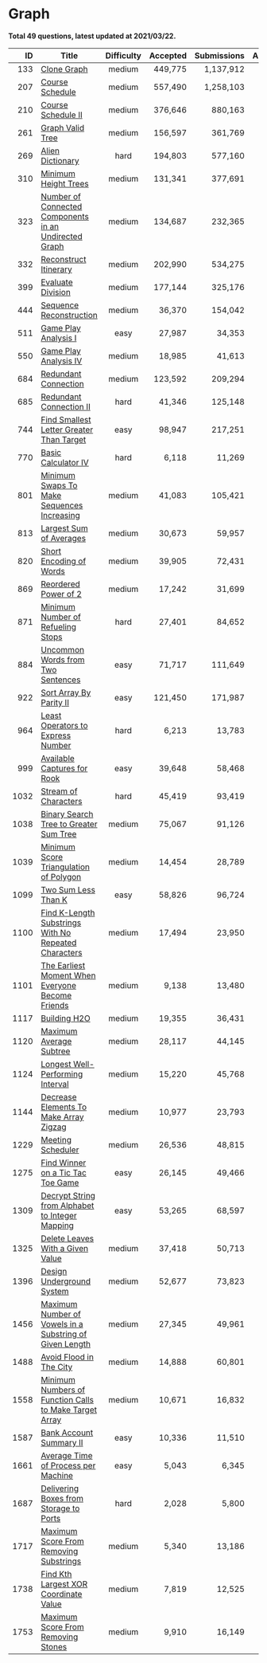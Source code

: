 # Graph

**Total 49 questions, latest updated at 2021/03/22.**

| ID |                                                                     Title                                                                      |Difficulty|Accepted|Submissions|Acceptance|
|---:|------------------------------------------------------------------------------------------------------------------------------------------------|:--------:|-------:|----------:|---------:|
| 133|[Clone Graph](https://leetcode.com/problems/clone-graph)                                                                                        |  medium  | 449,775|  1,137,912|       40%|
| 207|[Course Schedule](https://leetcode.com/problems/course-schedule)                                                                                |  medium  | 557,490|  1,258,103|       44%|
| 210|[Course Schedule II](https://leetcode.com/problems/course-schedule-ii)                                                                          |  medium  | 376,646|    880,163|       43%|
| 261|[Graph Valid Tree](https://leetcode.com/problems/graph-valid-tree)                                                                              |  medium  | 156,597|    361,769|       43%|
| 269|[Alien Dictionary](https://leetcode.com/problems/alien-dictionary)                                                                              |   hard   | 194,803|    577,160|       34%|
| 310|[Minimum Height Trees](https://leetcode.com/problems/minimum-height-trees)                                                                      |  medium  | 131,341|    377,691|       35%|
| 323|[Number of Connected Components in an Undirected Graph](https://leetcode.com/problems/number-of-connected-components-in-an-undirected-graph)    |  medium  | 134,687|    232,365|       58%|
| 332|[Reconstruct Itinerary](https://leetcode.com/problems/reconstruct-itinerary)                                                                    |  medium  | 202,990|    534,275|       38%|
| 399|[Evaluate Division](https://leetcode.com/problems/evaluate-division)                                                                            |  medium  | 177,144|    325,176|       54%|
| 444|[Sequence Reconstruction](https://leetcode.com/problems/sequence-reconstruction)                                                                |  medium  |  36,370|    154,042|       24%|
| 511|[Game Play Analysis I](https://leetcode.com/problems/game-play-analysis-i)                                                                      |   easy   |  27,987|     34,353|       81%|
| 550|[Game Play Analysis IV](https://leetcode.com/problems/game-play-analysis-iv)                                                                    |  medium  |  18,985|     41,613|       46%|
| 684|[Redundant Connection](https://leetcode.com/problems/redundant-connection)                                                                      |  medium  | 123,592|    209,294|       59%|
| 685|[Redundant Connection II](https://leetcode.com/problems/redundant-connection-ii)                                                                |   hard   |  41,346|    125,148|       33%|
| 744|[Find Smallest Letter Greater Than Target](https://leetcode.com/problems/find-smallest-letter-greater-than-target)                              |   easy   |  98,947|    217,251|       46%|
| 770|[Basic Calculator IV](https://leetcode.com/problems/basic-calculator-iv)                                                                        |   hard   |   6,118|     11,269|       54%|
| 801|[Minimum Swaps To Make Sequences Increasing](https://leetcode.com/problems/minimum-swaps-to-make-sequences-increasing)                          |  medium  |  41,083|    105,421|       39%|
| 813|[Largest Sum of Averages](https://leetcode.com/problems/largest-sum-of-averages)                                                                |  medium  |  30,673|     59,957|       51%|
| 820|[Short Encoding of Words](https://leetcode.com/problems/short-encoding-of-words)                                                                |  medium  |  39,905|     72,431|       55%|
| 869|[Reordered Power of 2](https://leetcode.com/problems/reordered-power-of-2)                                                                      |  medium  |  17,242|     31,699|       54%|
| 871|[Minimum Number of Refueling Stops](https://leetcode.com/problems/minimum-number-of-refueling-stops)                                            |   hard   |  27,401|     84,652|       32%|
| 884|[Uncommon Words from Two Sentences](https://leetcode.com/problems/uncommon-words-from-two-sentences)                                            |   easy   |  71,717|    111,649|       64%|
| 922|[Sort Array By Parity II](https://leetcode.com/problems/sort-array-by-parity-ii)                                                                |   easy   | 121,450|    171,987|       71%|
| 964|[Least Operators to Express Number](https://leetcode.com/problems/least-operators-to-express-number)                                            |   hard   |   6,213|     13,783|       45%|
| 999|[Available Captures for Rook](https://leetcode.com/problems/available-captures-for-rook)                                                        |   easy   |  39,648|     58,468|       68%|
|1032|[Stream of Characters](https://leetcode.com/problems/stream-of-characters)                                                                      |   hard   |  45,419|     93,419|       49%|
|1038|[Binary Search Tree to Greater Sum Tree](https://leetcode.com/problems/binary-search-tree-to-greater-sum-tree)                                  |  medium  |  75,067|     91,126|       82%|
|1039|[Minimum Score Triangulation of Polygon](https://leetcode.com/problems/minimum-score-triangulation-of-polygon)                                  |  medium  |  14,454|     28,789|       50%|
|1099|[Two Sum Less Than K](https://leetcode.com/problems/two-sum-less-than-k)                                                                        |   easy   |  58,826|     96,724|       61%|
|1100|[Find K-Length Substrings With No Repeated Characters](https://leetcode.com/problems/find-k-length-substrings-with-no-repeated-characters)      |  medium  |  17,494|     23,950|       73%|
|1101|[The Earliest Moment When Everyone Become Friends](https://leetcode.com/problems/the-earliest-moment-when-everyone-become-friends)              |  medium  |   9,138|     13,480|       68%|
|1117|[Building H2O](https://leetcode.com/problems/building-h2o)                                                                                      |  medium  |  19,355|     36,431|       53%|
|1120|[Maximum Average Subtree](https://leetcode.com/problems/maximum-average-subtree)                                                                |  medium  |  28,117|     44,145|       64%|
|1124|[Longest Well-Performing Interval](https://leetcode.com/problems/longest-well-performing-interval)                                              |  medium  |  15,220|     45,768|       33%|
|1144|[Decrease Elements To Make Array Zigzag](https://leetcode.com/problems/decrease-elements-to-make-array-zigzag)                                  |  medium  |  10,977|     23,793|       46%|
|1229|[Meeting Scheduler](https://leetcode.com/problems/meeting-scheduler)                                                                            |  medium  |  26,536|     48,815|       54%|
|1275|[Find Winner on a Tic Tac Toe Game](https://leetcode.com/problems/find-winner-on-a-tic-tac-toe-game)                                            |   easy   |  26,145|     49,466|       53%|
|1309|[Decrypt String from Alphabet to Integer Mapping](https://leetcode.com/problems/decrypt-string-from-alphabet-to-integer-mapping)                |   easy   |  53,265|     68,597|       78%|
|1325|[Delete Leaves With a Given Value](https://leetcode.com/problems/delete-leaves-with-a-given-value)                                              |  medium  |  37,418|     50,713|       74%|
|1396|[Design Underground System](https://leetcode.com/problems/design-underground-system)                                                            |  medium  |  52,677|     73,823|       71%|
|1456|[Maximum Number of Vowels in a Substring of Given Length](https://leetcode.com/problems/maximum-number-of-vowels-in-a-substring-of-given-length)|  medium  |  27,345|     49,961|       55%|
|1488|[Avoid Flood in The City](https://leetcode.com/problems/avoid-flood-in-the-city)                                                                |  medium  |  14,888|     60,801|       24%|
|1558|[Minimum Numbers of Function Calls to Make Target Array](https://leetcode.com/problems/minimum-numbers-of-function-calls-to-make-target-array)  |  medium  |  10,671|     16,832|       63%|
|1587|[Bank Account Summary II](https://leetcode.com/problems/bank-account-summary-ii)                                                                |   easy   |  10,336|     11,510|       90%|
|1661|[Average Time of Process per Machine](https://leetcode.com/problems/average-time-of-process-per-machine)                                        |   easy   |   5,043|      6,345|       79%|
|1687|[Delivering Boxes from Storage to Ports](https://leetcode.com/problems/delivering-boxes-from-storage-to-ports)                                  |   hard   |   2,028|      5,800|       35%|
|1717|[Maximum Score From Removing Substrings](https://leetcode.com/problems/maximum-score-from-removing-substrings)                                  |  medium  |   5,340|     13,186|       40%|
|1738|[Find Kth Largest XOR Coordinate Value](https://leetcode.com/problems/find-kth-largest-xor-coordinate-value)                                    |  medium  |   7,819|     12,525|       62%|
|1753|[Maximum Score From Removing Stones](https://leetcode.com/problems/maximum-score-from-removing-stones)                                          |  medium  |   9,910|     16,149|       61%|


